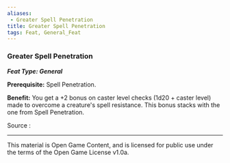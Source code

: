```yaml
---
aliases:
 - Greater Spell Penetration
title: Greater Spell Penetration
tags: Feat, General_Feat
---
```

### Greater Spell Penetration 
***Feat Type: General***

**Prerequisite:** Spell Penetration.

**Benefit:** You get a +2 bonus on caster level checks (1d20 + caster
level) made to overcome a creature's spell resistance. This bonus stacks
with the one from Spell Penetration.


Source :

---

This material is Open Game Content, and is licensed for public use under the terms of the Open Game License v1.0a.
